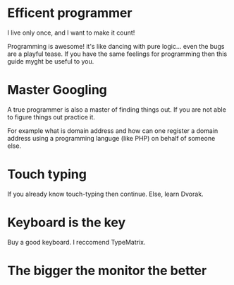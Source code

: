 Efficent programmer
===================
I live only once, and I want to make it count!

Programming is awesome! it's like dancing with pure logic... even the bugs are a playful tease. If you have the same feelings for programming then this guide myght be useful to you.


Master Googling
===============
A true programmer is also a master of finding things out. If you are not able to figure things out practice it.

For example what is domain address and how can one register a domain address using a programming languge (like PHP) on behalf of someone else.

Touch typing
============
If you already know touch-typing then continue. Else, learn Dvorak.  

Keyboard is the key
===================
Buy a good keyboard. I reccomend TypeMatrix.


The bigger the monitor the better
=================================















